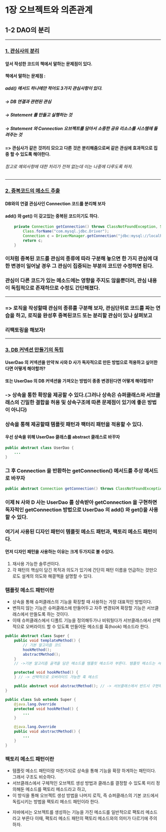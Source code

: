 # 1장 오브젝트와 의존관계

## 1-2 DAO의 분리
---
### [1. 관심사의 분리]()
#### 앞서 작성한 코드의 책에서 말하는 문제점이 있다.
#### 책에서 말하는 문제점 :
##### add() 메서드 하나에만 적어도 3가지 관심사항이 있다.
##### -> DB 연결과 관련된 관심
##### -> Statement 를 만들고 실행하는 것
##### -> Statement 와 Connection 오브젝트를 담아서 소중한 공유 리소스를 시스템에 돌려주는 것
#### => 관심사가 같은 것끼리 모으고 다른 것은 분리해줌으로써 같은 관심에 효과적으로 집중 할 수 있도록 해야한다.
###### 참고로 예외사항에 대한 처리가 전혀 없는데 이는 나중에 다루도록 하자.
---
### [2. 중복코드의 메소드 추출]()
#### DB와의 연결 관심사인 Connection 코드를 분리해 보자
#### add() 와 get() 이 갖고있는 중복된 코드이기도 하다.
```java
    private Connection getConnection() throws ClassNotFoundException, SQLException {
        Class.forName("com.mysql.jdbc.Driver");
        Connection c = DriverManager.getConnection("jdbc:mysql://localhost/springbook", "spring", "book");
        return c;
    }
```
### 이처럼 중복된 코드를 관심의 종류에 따라 구분해 놓으면 한 가지 관심에 대한 변경이 일어날 경우 그 관심이 집중되는 부분의 코드만 수정하면 된다.
### 관심이 다른 코드가 있는 메소드에는 영향을 주지도 않을뿐더러, 관심 내용이 독립적으로 존재하므로 수정도 간단해졌다.
---
### => 로직을 작성할때 관심의 종류를  구분해 보자, 관심단위로 코드를 짜는 연습을 하고, 로직을 완성후 중복된코드 또는 분리할 관심이 있나 살펴보고
###    리팩토링을 해보자!

---

### [3. DB 커넥션 만들기의 독립]()
#### UserDao 의 커넥션을 만약 N 사와 D 사가 독자적으로 만든 방법으로 적용하고 싶어한다면 어떻게 해야할까?
#### 또는 UserDao 의 DB 커넥션을 가져오는 방법이 종종 변경된다면 어떻게 해야할까?
### -> 상속을 통한 확장을 제공할 수 있다.(그러나 상속은 슈퍼클래스와 서브클래스의 긴밀한 결합을 허용 및 상속구조에 따른 문제점이 있기에 좋은 방법이 아니다)
### 상속을 통해 제공할때 템플릿 패턴과 팩터리 패턴을 적용할 수 있다.

#### 우선 상속을 위해 UserDao 클래스를 abstract 클래스로 바꾸자
```java
public abstract class UserDao {
    ...
}
```
### 그 후 Connection 을 반환하는 getConnection() 메서드를 추상 메서드로 바꾸자
```java
public abstract Connection getConnection() throws ClassNotFoundException, SQLException;
```
### 이제 N 사와 D 사는 UserDao 를 상속받아 getConnection 을 구현하면 독자적인 getConnection 방법으로 UserDao 의 add() 와 get()을 사용할 수 있다.

### 여기서 사용된 디자인 패턴이 템플릿 메소드 패턴과, 팩토리 메소드 패턴이다.
#### 먼저 디자인 패턴을 사용하는 이유는 크게 두가지로 볼 수있다.
1. 재사용 가능한 솔루션이다.
2. 각 패턴의 핵심이 담긴 목적과 의도가 있기에 간단히 패턴 이름을 언급하는 것만으로도 설계의 의도와 해결책을 설명할 수 있다.

### 템플릿 메소드 패턴이란
- 상속을 통해 슈퍼클래스의 기능을 확장할 때 사용하는 가장 대표적인 방법이다.
- 변하지 않는 기능은 슈퍼클래스에 만들어두고 자주 변경되며 확장할 기능은 서브클래스에서 만들도록 하는 것이다.
- 이때 슈퍼클래스에서 디폴트 기능을 정의해두가나 비워뒀다가 서브클래스에서 선택적으로 오버라이드 할 수 있도록 만들어둔 메소드를 훅(hook) 메소드라 한다.

```java
public abstract class Super {
    public void templateMethod() {
        // 기본 알고리즘 코드
        hookMethod();
        abstractMethod();
    }
    // ->기본 알고리즘 골격을 담은 메소드를 템플릿 메소드라 부른다. 템플릿 메소드는 서브클래스에서 오버라이드하거나 구현할 메소드를 사용한다.

    protected void hookMethod() {
    } // -> 선택적으로 오버라이드 가능한 훅 메소드

    public abstract void abstractMethod(); // -> 서브클래스에서 반드시 구현해야 하는 추상 메소드
}

public class Sub extends Super {
    @java.lang.Override
    protected void hookMethod() {
        ...
    }

    @java.lang.Override
    public void abstractMethod() {
        ...
    }
}
```

### 팩토리 메소드 패턴이란
- 템플릿 메소드 패턴이랑 마찬가지로 상속을 통해 기능을 확장 하게하는 패턴이다. 그래서 구조도 비슷하다.
- 서브클래스에서 구체적인 오브젝트 생성 방법과 클래스를 결정할 수 있도록 미리 정의해둔 메소드를 팩토리 메소드라고 하고,
- 이 방식을 통해 오브젝트 생성 방법을 나머지 로직, 즉 슈퍼클래스의 기본 코드에서 독립시키는 방법을 팩토리 메소드 패턴이라 한다.
* 자바에서는 오브젝트를 생성하는 기능을 가진 메소드를 일반적으로 팩토리 메소드라고 부른다 이때, 팩토리 메소드 패턴의 팩토리 메소드와의 의미가 다르기에 주의하자.
